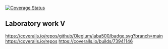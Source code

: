 [![Coverage Status](https://coveralls.io/repos/github/Olegium/laba500/badge.svg?branch=master)](https://coveralls.io/github/Olegium/laba500?branch=master)
## Laboratory work V







https://coveralls.io/repos/github/Olegium/laba500/badge.svg?branch=main
https://coveralls.io/repos
https://coveralls.io/builds/73941146
